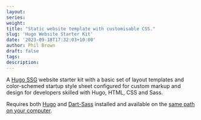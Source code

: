 ```yaml
---
layout: 
series: 
weight: 
title: "Static website template with customisable CSS."
slug: 'Hugo Website Starter Kit'
date: '2023-09-18T17:32:03+10:00'
author: Phil Brown
draft: false
tags: 
description: 
---
```


A [Hugo SSG](https://gohugo.io/) website starter kit with a basic set of layout templates and color-schemed startup style sheet configured for custom markup and design for developers skilled with Hugo, HTML, CSS and Sass.

Requires both [Hugo](https://gohugo.io/installation/) and [Dart-Sass](https://sass-lang.com/install/) installed and available on the [same path on your computer](https://katiek2.github.io/path-doc/).